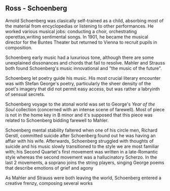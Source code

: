 ## Ross - Schoenberg

Arnold Schoenberg was clasically self-trained as a child, absorbing most
of the material from encyclopedias or listening to other performances.
He worked various musical jobs: conducting a choir, orchestrating
operettas,writing sentimental songs. In 1901, he became the musical
director for the Buntes Theater but returned to Vienna to recruit pupils
in composition.

Schoenberg early music had a luxurious tone, although there are some
unexplained dissonances and chords that fail to resolve. Mahler and
Strauss both found Schoenberg's music innovational and "the music of the
future".

Schoenberg let poetry guide his music. His most crucial literary
encounter was with Stefan George's poetry, particularly the sheer
density of the poet's imagery that did not permit easy access, but was
rather a labryinth of sensual secrets.

Schoenberg voyage to the atonal world was set to George's *Year of the
Soul* collection (concerned with an intense scene of farewell). Most of
piece is not in the home key in B minor and it's supposed that this
piece was related to Schoenberg bidding farewell to Mahler.

Schoenberg mental stability faltered when one of his circle men, Richard
Gerstl, committed suicide after Schoenberg found out he was having an
affair with his wife. Afterwards, Schoenberg struggled with thoughts of
suicide and his music slowly transitioned to the style we are most
familiar with; his Second Quartet's first movement was written in a
late-Romantic style whereas the second movement was a hallucinatory
Scherzo. In the last 2 movements, a soprano joins the string players,
singing George poems that describe emotions of grief and agony

As Mahler and Strauss were both leaving the world, Schoenberg entered a
creative frenzy, composing several works
